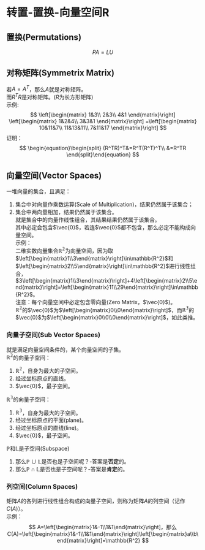 # 转置-置换-向量空间R

## 置换(Permutations)
$$
PA=LU
$$

## 对称矩阵(Symmetrix Matrix)
若$A=A^T$，那么$A$就是对称矩阵。<br>
而$R^TR$是对称矩阵。($R$为长方形矩阵)<br>
示例:<br>
$$
\left[\begin{matrix}
1&3\\
2&3\\
4&1
\end{matrix}\right]
\left[\begin{matrix}
1&2&4\\
3&3&1
\end{matrix}\right]
=\left[\begin{matrix}
10&11&7\\
11&13&11\\
7&11&17
\end{matrix}\right]
$$
证明：
$$
\begin{equation}\begin{split}
(R^TR)^T&=R^T(R^T)^T\\
&=R^TR
\end{split}\end{equation}
$$

## 向量空间(Vector Spaces)
一堆向量的集合，且满足：<br>
1. 集合中对向量作乘数运算(Scale of Multiplication)，结果仍然属于该集合；<br>
2. 集合中两向量相加，结果仍然属于该集合。<br>
就是集合中的向量作线性组合，其结果结果仍然属于该集合。<br>
其中必定会包含$\vec{0}$，若连$\vec{0}$都不包含，那么必定不能构成向量空间。<br>
示例：<br>
二维实数向量集合$\mathbb{R^2}$为向量空间，因为取$\left[\begin{matrix}1\\3\end{matrix}\right]\in\mathbb{R^2}$和$\left[\begin{matrix}2\\5\end{matrix}\right]\in\mathbb{R^2}$进行线性组合，$3\left[\begin{matrix}1\\3\end{matrix}\right]+4\left[\begin{matrix}2\\5\end{matrix}\right]=\left[\begin{matrix}11\\29\end{matrix}\right]\in\mathbb{R^2}$。<br>
注意：每个向量空间中必定包含零向量(Zero Matrix，$\vec{0}$)。<br>
$\mathbb{R^2}$的$\vec{0}$为$\left[\begin{matrix}0\\0\end{matrix}\right]$，而$\mathbb{R^3}$的$\vec{0}$为$\left[\begin{matrix}0\\0\\0\end{matrix}\right]$，如此类推。<br>

### 向量子空间(Sub Vector Spaces)
就是满足向量空间条件的，某个向量空间的子集。<br>
$\mathbb{R^2}$的向量子空间：<br>
1. $\mathbb{R^2}$，自身为最大的子空间。<br>
2. 经过坐标原点的直线。<br>
3. $\vec{0}$，最子空间。<br>

$\mathbb{R^3}$的向量子空间：<br>
1. $\mathbb{R^3}$，自身为最大的子空间。<br>
2. 经过坐标原点的平面(plane)。<br>
3. 经过坐标原点的直线(line)。<br>
4. $\vec{0}$，最子空间。<br>

$\mathbb{P}$和$\mathbb{L}$是子空间(Subspace)<br>
1. 那么$\mathbb{P}\cup \mathbb{L}$是否也是子空间呢？-答案是**否定**的。<br>
2. 那么$\mathbb{P}\cap \mathbb{L}$是否也是子空间呢？-答案是**肯定**的。<br>

### 列空间(Column Spaces)
矩阵$A$的各列进行线性组合构成的向量子空间，则称为矩阵$A$的列空间（记作$C(A)$）。<br>
示例：<br>
$$
A=\left[\begin{matrix}1&-1\\1&1\end{matrix}\right]，那么C(A)=\left[\begin{matrix}1&-1\\1&1\end{matrix}\right]\left[\begin{matrix}a\\b\end{matrix}\right]=\mathbb{R^2}
$$
